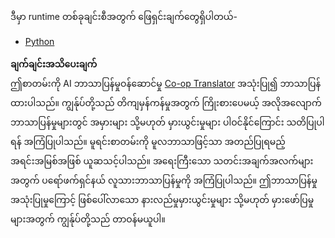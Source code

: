 <!--
CO_OP_TRANSLATOR_METADATA:
{
  "original_hash": "c5dc110801b3102047ba711ef90192e0",
  "translation_date": "2025-06-17T16:43:03+00:00",
  "source_file": "03-GettingStarted/06-http-streaming/solution/README.md",
  "language_code": "my"
}
-->
ဒီမှာ runtime တစ်ခုချင်းစီအတွက် ဖြေရှင်းချက်တွေရှိပါတယ်-

- [Python](./python/README.md)

**ချက်ချင်းအသိပေးချက်**  
ဤစာတမ်းကို AI ဘာသာပြန်မှုဝန်ဆောင်မှု [Co-op Translator](https://github.com/Azure/co-op-translator) အသုံးပြု၍ ဘာသာပြန်ထားပါသည်။ ကျွန်ုပ်တို့သည် တိကျမှန်ကန်မှုအတွက် ကြိုးစားပေမယ့် အလိုအလျောက်ဘာသာပြန်မှုများတွင် အမှားများ သို့မဟုတ် မှားယွင်းမှုများ ပါဝင်နိုင်ကြောင်း သတိပြုပါရန် အကြံပြုပါသည်။ မူရင်းစာတမ်းကို မူလဘာသာဖြင့်သာ အတည်ပြုရမည့် အရင်းအမြစ်အဖြစ် ယူဆသင့်ပါသည်။ အရေးကြီးသော သတင်းအချက်အလက်များအတွက် ပရော်ဖက်ရှင်နယ် လူသားဘာသာပြန်မှုကို အကြံပြုပါသည်။ ဤဘာသာပြန်မှု အသုံးပြုမှုကြောင့် ဖြစ်ပေါ်လာသော နားလည်မှုမှားယွင်းမှုများ သို့မဟုတ် မှားဖော်ပြမှုများအတွက် ကျွန်ုပ်တို့သည် တာဝန်မယူပါ။